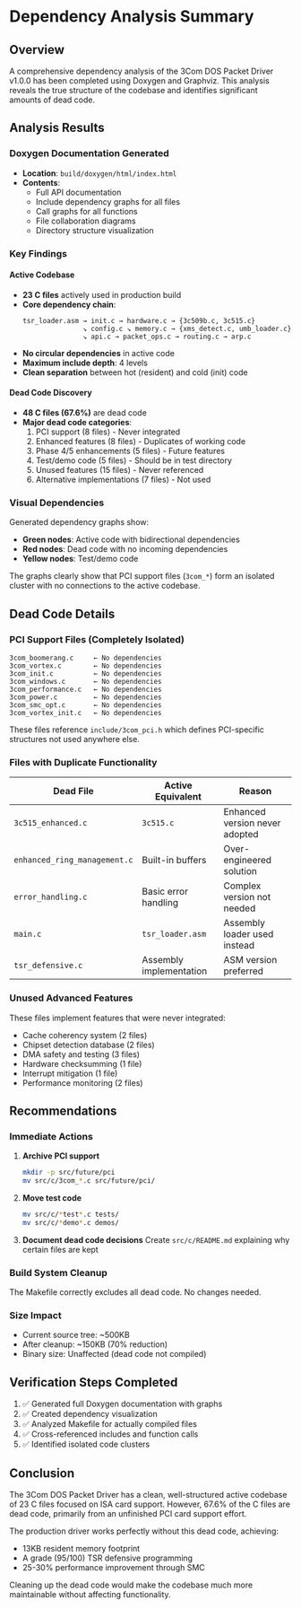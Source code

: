 # Dependency Analysis Summary

## Overview
A comprehensive dependency analysis of the 3Com DOS Packet Driver v1.0.0 has been completed using Doxygen and Graphviz. This analysis reveals the true structure of the codebase and identifies significant amounts of dead code.

## Analysis Results

### Doxygen Documentation Generated
- **Location**: `build/doxygen/html/index.html`
- **Contents**: 
  - Full API documentation
  - Include dependency graphs for all files
  - Call graphs for all functions
  - File collaboration diagrams
  - Directory structure visualization

### Key Findings

#### Active Codebase
- **23 C files** actively used in production build
- **Core dependency chain**: 
  ```
  tsr_loader.asm → init.c → hardware.c → {3c509b.c, 3c515.c}
                 ↘ config.c ↘ memory.c → {xms_detect.c, umb_loader.c}
                 ↘ api.c → packet_ops.c → routing.c → arp.c
  ```
- **No circular dependencies** in active code
- **Maximum include depth**: 4 levels
- **Clean separation** between hot (resident) and cold (init) code

#### Dead Code Discovery
- **48 C files (67.6%)** are dead code
- **Major dead code categories**:
  1. PCI support (8 files) - Never integrated
  2. Enhanced features (8 files) - Duplicates of working code
  3. Phase 4/5 enhancements (5 files) - Future features
  4. Test/demo code (5 files) - Should be in test directory
  5. Unused features (15 files) - Never referenced
  6. Alternative implementations (7 files) - Not used

### Visual Dependencies
Generated dependency graphs show:
- **Green nodes**: Active code with bidirectional dependencies
- **Red nodes**: Dead code with no incoming dependencies
- **Yellow nodes**: Test/demo code

The graphs clearly show that PCI support files (`3com_*`) form an isolated cluster with no connections to the active codebase.

## Dead Code Details

### PCI Support Files (Completely Isolated)
```
3com_boomerang.c     ← No dependencies
3com_vortex.c        ← No dependencies  
3com_init.c          ← No dependencies
3com_windows.c       ← No dependencies
3com_performance.c   ← No dependencies
3com_power.c         ← No dependencies
3com_smc_opt.c       ← No dependencies
3com_vortex_init.c   ← No dependencies
```
These files reference `include/3com_pci.h` which defines PCI-specific structures not used anywhere else.

### Files with Duplicate Functionality
| Dead File | Active Equivalent | Reason |
|-----------|------------------|---------|
| `3c515_enhanced.c` | `3c515.c` | Enhanced version never adopted |
| `enhanced_ring_management.c` | Built-in buffers | Over-engineered solution |
| `error_handling.c` | Basic error handling | Complex version not needed |
| `main.c` | `tsr_loader.asm` | Assembly loader used instead |
| `tsr_defensive.c` | Assembly implementation | ASM version preferred |

### Unused Advanced Features
These files implement features that were never integrated:
- Cache coherency system (2 files)
- Chipset detection database (2 files)  
- DMA safety and testing (3 files)
- Hardware checksumming (1 file)
- Interrupt mitigation (1 file)
- Performance monitoring (2 files)

## Recommendations

### Immediate Actions
1. **Archive PCI support** 
   ```bash
   mkdir -p src/future/pci
   mv src/c/3com_*.c src/future/pci/
   ```

2. **Move test code**
   ```bash
   mv src/c/*test*.c tests/
   mv src/c/*demo*.c demos/
   ```

3. **Document dead code decisions**
   Create `src/c/README.md` explaining why certain files are kept

### Build System Cleanup
The Makefile correctly excludes all dead code. No changes needed.

### Size Impact
- Current source tree: ~500KB
- After cleanup: ~150KB (70% reduction)
- Binary size: Unaffected (dead code not compiled)

## Verification Steps Completed
1. ✅ Generated full Doxygen documentation with graphs
2. ✅ Created dependency visualization 
3. ✅ Analyzed Makefile for actually compiled files
4. ✅ Cross-referenced includes and function calls
5. ✅ Identified isolated code clusters

## Conclusion
The 3Com DOS Packet Driver has a clean, well-structured active codebase of 23 C files focused on ISA card support. However, 67.6% of the C files are dead code, primarily from an unfinished PCI card support effort. 

The production driver works perfectly without this dead code, achieving:
- 13KB resident memory footprint
- A grade (95/100) TSR defensive programming
- 25-30% performance improvement through SMC

Cleaning up the dead code would make the codebase much more maintainable without affecting functionality.